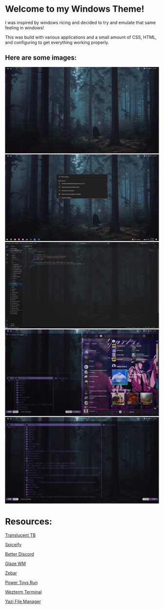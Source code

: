 # Welcome to my Windows Theme!

I was inspired by windows ricing and decided to try and emulate that same feeling in windows! 

This was build with various applications and a small amount of CSS, HTML, and configuring to get everything working properly.

## Here are some images:
![image](https://raw.githubusercontent.com/LoganNeally/Windows-Theme/e8d6351ed2d056ad27ca2e9a083b8ae33c643529/Windows%20Desktop.png)
![image](https://raw.githubusercontent.com/LoganNeally/Windows-Theme/e8d6351ed2d056ad27ca2e9a083b8ae33c643529/TB%20and%20PT%20Run.png)
![image](https://raw.githubusercontent.com/LoganNeally/Windows-Theme/e8d6351ed2d056ad27ca2e9a083b8ae33c643529/Windows%20VScode.png)
![image](https://raw.githubusercontent.com/LoganNeally/Windows-Theme/e8d6351ed2d056ad27ca2e9a083b8ae33c643529/Windows%20Image.png)
![image](https://raw.githubusercontent.com/LoganNeally/Windows-Theme/e8d6351ed2d056ad27ca2e9a083b8ae33c643529/Windows%20Yazi.png)

# Resources:

[Translucent TB](https://apps.microsoft.com/detail/9pf4kz2vn4w9?hl=en-US&gl=US)

[Spiceify](https://spicetify.app/)

[Better Discord](https://betterdiscord.app/)

[Glaze WM](https://github.com/glzr-io/glazewm)

[Zebar](https://github.com/glzr-io/zebar)

[Power Toys Run](https://github.com/microsoft/PowerToys)

[Wezterm Terminal](https://pages.github.com/)

[Yazi File Manager](https://github.com/wezterm/wezterm)
